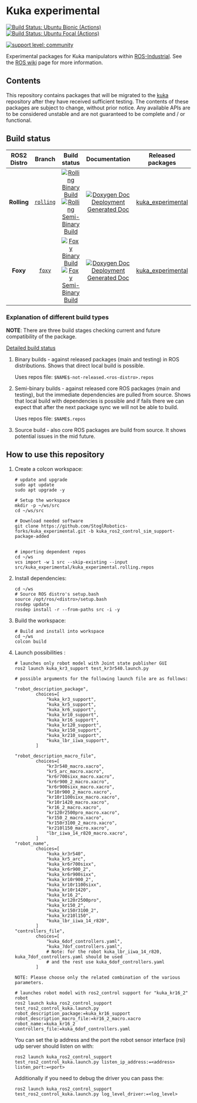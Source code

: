 
# Kuka experimental

[![Build Status: Ubuntu Bionic (Actions)](https://github.com/ros-industrial/kuka_experimental/workflows/CI%20-%20Ubuntu%20Bionic/badge.svg?branch=melodic-devel)](https://github.com/ros-industrial/kuka_experimental/actions?query=workflow%3A%22CI+-+Ubuntu+Bionic%22)
[![Build Status: Ubuntu Focal (Actions)](https://github.com/ros-industrial/kuka_experimental/workflows/CI%20-%20Ubuntu%20Focal/badge.svg?branch=melodic-devel)](https://github.com/ros-industrial/kuka_experimental/actions?query=workflow%3A%22CI+-+Ubuntu+Focal%22)

[![support level: community](https://img.shields.io/badge/support%20level-community-lightgray.svg)](http://rosindustrial.org/news/2016/10/7/better-supporting-a-growing-ros-industrial-software-platform)

Experimental packages for Kuka manipulators within [ROS-Industrial][].
See the [ROS wiki][] page for more information.

## Contents

This repository contains packages that will be migrated to the [kuka][]
repository after they have received sufficient testing. The contents of
these packages are subject to change, without prior notice. Any available
APIs are to be considered unstable and are not guaranteed to be complete
and / or functional.

[ROS-Industrial]: http://wiki.ros.org/Industrial
[ROS wiki]: http://wiki.ros.org/kuka_experimental
[kuka]: https://github.com/ros-industrial/kuka

## Build status

ROS2 Distro | Branch | Build status | Documentation | Released packages
:---------: | :----: | :----------: | :-----------: | :---------------:
**Rolling** | [`rolling`](https://github.com/StoglRobotics-forks/kuka_experimental/tree/rolling) | [![Rolling Binary Build](https://github.com/StoglRobotics-forks/kuka_experimental/actions/workflows/rolling-binary-build-main.yml/badge.svg?branch=rolling)](https://github.com/StoglRobotics-forks/kuka_experimental/actions/workflows/rolling-binary-build-main.yml?branch=rolling) <br /> [![Rolling Semi-Binary Build](https://github.com/StoglRobotics-forks/kuka_experimental/actions/workflows/rolling-semi-binary-build-main.yml/badge.svg?branch=rolling)](https://github.com/StoglRobotics-forks/kuka_experimental/actions/workflows/rolling-semi-binary-build-main.yml?branch=rolling) | [![Doxygen Doc Deployment](https://github.com/StoglRobotics-forks/kuka_experimental/actions/workflows/doxygen-deploy.yml/badge.svg)](https://github.com/StoglRobotics-forks/kuka_experimental/actions/workflows/doxygen-deploy.yml) <br /> [Generated Doc](https://StoglRobotics-forks.github.io/kuka_experimental_Documentation/rolling/html/index.html) | [kuka_experimental](https://index.ros.org/p/kuka_experimental/#rolling)
**Foxy** | [`foxy`](https://github.com/StoglRobotics-forks/kuka_experimental/tree/foxy) | [![Foxy Binary Build](https://github.com/StoglRobotics-forks/kuka_experimental/actions/workflows/foxy-binary-build-main.yml/badge.svg?branch=foxy)](https://github.com/StoglRobotics-forks/kuka_experimental/actions/workflows/foxy-binary-build-main.yml?branch=foxy) <br /> [![Foxy Semi-Binary Build](https://github.com/StoglRobotics-forks/kuka_experimental/actions/workflows/foxy-semi-binary-build-main.yml/badge.svg?branch=foxy)](https://github.com/StoglRobotics-forks/kuka_experimental/actions/workflows/foxy-semi-binary-build-main.yml?branch=foxy) | [![Doxygen Doc Deployment](https://github.com/StoglRobotics-forks/kuka_experimental/actions/workflows/doxygen-deploy.yml/badge.svg)](https://github.com/StoglRobotics-forks/kuka_experimental/actions/workflows/doxygen-deploy.yml) <br /> [Generated Doc](https://StoglRobotics-forks.github.io/kuka_experimental_Documentation/foxy/html/index.html) | [kuka_experimental](https://index.ros.org/p/kuka_experimental/#foxy)

### Explanation of different build types

**NOTE**: There are three build stages checking current and future compatibility of the package.

[Detailed build status](.github/workflows/README.md)

1. Binary builds - against released packages (main and testing) in ROS distributions. Shows that direct local build is possible.

   Uses repos file: `$NAME$-not-released.<ros-distro>.repos`

1. Semi-binary builds - against released core ROS packages (main and testing), but the immediate dependencies are pulled from source.
   Shows that local build with dependencies is possible and if fails there we can expect that after the next package sync we will not be able to build.

   Uses repos file: `$NAME$.repos`

1. Source build - also core ROS packages are build from source. It shows potential issues in the mid future.


## How to use this repository

1. Create a colcon workspace:

    ```
    # update and upgrade
    sudo apt update
    sudo apt upgrade -y

    # Setup the workspace
    mkdir -p ~/ws/src
    cd ~/ws/src

    # Download needed software
    git clone https://github.com/StoglRobotics-forks/kuka_experimental.git -b kuka_ros2_control_sim_support-package-added


    # importing dependent repos
    cd ~/ws
    vcs import -w 1 src --skip-existing --input src/kuka_experimental/kuka_experimental.rolling.repos
    ```

1. Install dependencies:

    ```
    cd ~/ws
    # Source ROS distro's setup.bash
    source /opt/ros/<distro>/setup.bash
    rosdep update
    rosdep install -r --from-paths src -i -y
    ```

1. Build the workspace:

    ```
    # Build and install into workspace
    cd ~/ws
    colcon build
    ```

1. Launch possibilities  :

    ```
    # launches only robot model with Joint state publisher GUI
    ros2 launch kuka_kr3_support test_kr3r540.launch.py

    # possible arguments for the following launch file are as follows:

    "robot_description_package",
            choices=[
                "kuka_kr3_support",
                "kuka_kr5_support",
                "kuka_kr6_support",
                "kuka_kr10_support",
                "kuka_kr16_support",
                "kuka_kr120_support",
                "kuka_kr150_support",
                "kuka_kr210_support",
                "kuka_lbr_iiwa_support",
            ]

    "robot_description_macro_file",
            choices=[
                "kr3r540_macro.xacro",
                "kr5_arc_macro.xacro",
                "kr6r700sixx_macro.xacro",
                "kr6r900_2_macro.xacro",
                "kr6r900sixx_macro.xacro",
                "kr10r900_2_macro.xacro",
                "kr10r1100sixx_macro.xacro",
                "kr10r1420_macro.xacro",
                "kr16_2_macro.xacro",
                "kr120r2500pro_macro.xacro",
                "kr150_2_macro.xacro",
                "kr150r3100_2_macro.xacro",
                "kr210l150_macro.xacro",
                "lbr_iiwa_14_r820_macro.xacro",
            ]
    "robot_name",
            choices=[
                "kuka_kr3r540",
                "kuka_kr5_arc",
                "kuka_kr6r700sixx",
                "kuka_kr6r900_2",
                "kuka_kr6r900sixx",
                "kuka_kr10r900_2",
                "kuka_kr10r1100sixx",
                "kuka_kr10r1420",
                "kuka_kr16_2",
                "kuka_kr120r2500pro",
                "kuka_kr150_2",
                "kuka_kr150r3100_2",
                "kuka_kr210l150",
                "kuka_lbr_iiwa_14_r820",
            ]
    "controllers_file",
            choices=[
                "kuka_6dof_controllers.yaml",
                "kuka_7dof_controllers.yaml",
                # Note: for the robot kuka_lbr_iiwa_14_r820, kuka_7dof_controllers.yaml should be used
                # and the rest use kuka_6dof_controllers.yaml
            ]

    NOTE: Please choose only the related combination of the various parameters.

    # launches robot model with ros2_control support for "kuka_kr16_2" robot
    ros2 launch kuka_ros2_control_support test_ros2_control_kuka.launch.py robot_description_package:=kuka_kr16_support robot_description_macro_file:=kr16_2_macro.xacro robot_name:=kuka_kr16_2 controllers_file:=kuka_6dof_controllers.yaml

    ```

    You can set the ip address and the port the robot sensor interface (rsi) udp server should listen on with:
    ```
    ros2 launch kuka_ros2_control_support test_ros2_control_kuka.launch.py listen_ip_address:=<address> listen_port:=<port>
    ```
    Additionally if you need to debug the driver you can pass the:
    ```
    ros2 launch kuka_ros2_control_support test_ros2_control_kuka.launch.py log_level_driver:=<log_level>
    ```
